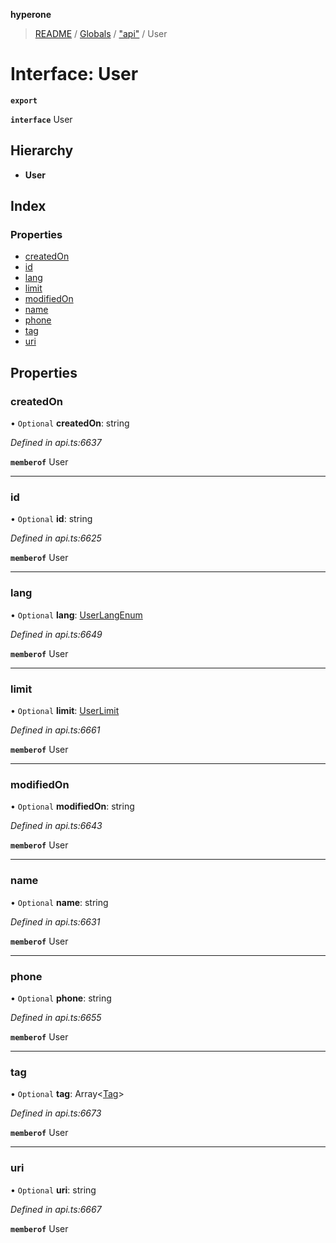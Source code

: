 **hyperone**

> [README](../README.md) / [Globals](../globals.md) / ["api"](../modules/_api_.md) / User

# Interface: User

**`export`** 

**`interface`** User

## Hierarchy

* **User**

## Index

### Properties

* [createdOn](_api_.user.md#createdon)
* [id](_api_.user.md#id)
* [lang](_api_.user.md#lang)
* [limit](_api_.user.md#limit)
* [modifiedOn](_api_.user.md#modifiedon)
* [name](_api_.user.md#name)
* [phone](_api_.user.md#phone)
* [tag](_api_.user.md#tag)
* [uri](_api_.user.md#uri)

## Properties

### createdOn

• `Optional` **createdOn**: string

*Defined in api.ts:6637*

**`memberof`** User

___

### id

• `Optional` **id**: string

*Defined in api.ts:6625*

**`memberof`** User

___

### lang

• `Optional` **lang**: [UserLangEnum](../enums/_api_.userlangenum.md)

*Defined in api.ts:6649*

**`memberof`** User

___

### limit

• `Optional` **limit**: [UserLimit](_api_.userlimit.md)

*Defined in api.ts:6661*

**`memberof`** User

___

### modifiedOn

• `Optional` **modifiedOn**: string

*Defined in api.ts:6643*

**`memberof`** User

___

### name

• `Optional` **name**: string

*Defined in api.ts:6631*

**`memberof`** User

___

### phone

• `Optional` **phone**: string

*Defined in api.ts:6655*

**`memberof`** User

___

### tag

• `Optional` **tag**: Array\<[Tag](_api_.tag.md)>

*Defined in api.ts:6673*

**`memberof`** User

___

### uri

• `Optional` **uri**: string

*Defined in api.ts:6667*

**`memberof`** User
